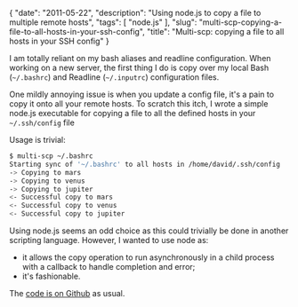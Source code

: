 {
    "date": "2011-05-22",
    "description": "Using node.js to copy a file to multiple remote hosts",
    "tags": [
        "node.js"
    ],
    "slug": "multi-scp-copying-a-file-to-all-hosts-in-your-ssh-config",
    "title": "Multi-scp: copying a file to all hosts in your SSH config"
}

I am totally reliant on my bash aliases and readline configuration. When
working on a new server, the first thing I do is copy over my local Bash
(`~/.bashrc`) and Readline (`~/.inputrc`) configuration files.

One mildly annoying issue is when you update a config file, it's a pain
to copy it onto all your remote hosts. To scratch this itch, I wrote a
simple node.js executable for copying a file to all the defined hosts in
your `~/.ssh/config` file

Usage is trivial:

``` bash
$ multi-scp ~/.bashrc
Starting sync of '~/.bashrc' to all hosts in /home/david/.ssh/config
-> Copying to mars
-> Copying to venus
-> Copying to jupiter
<- Successful copy to mars
<- Successful copy to venus
<- Successful copy to jupiter
```

Using node.js seems an odd choice as this could trivially be done in
another scripting language. However, I wanted to use node as:

-   it allows the copy operation to run asynchronously in a child
    process with a callback to handle completion and error;
-   it's fashionable.

The [code is on Github](https://github.com/codeinthehole/node-multi-scp)
as usual.
